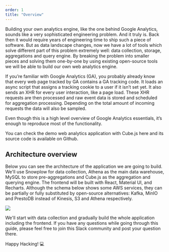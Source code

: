 ```yaml
---
order: 1
title: "Overview"
---
```


Building your own analytics engine, like the one behind Google Analytics, sounds like a very
sophisticated engineering problem. And it truly is. Back then it would require
years of engineering time to ship such a piece of software. But as data
landscape changes, now we have a lot of tools which solve different part of
this problem extremely well: data collection, storage, aggregations and query
engine. By breaking the problem into smaller pieces and solving them one-by-one
by using existing open-source tools we will be able to build our own web
analytics engine.

If you’re familiar with Google Analytics (GA), you probably already know that every web page tracked by GA contains a GA tracking code. It loads an async script that assigns a tracking cookie to a user if it isn’t set yet. It also sends an XHR for every user interaction, like a page load. These XHR requests are then processed and raw event data is stored and scheduled for aggregation processing. Depending on the total amount of incoming requests the data will also be sampled.

Even though this is a high level overview of Google Analytics essentials, it’s enough to reproduce most of the functionality.

You can check the demo web analytics application with Cube.js here and its source code is available on Github.

## Architecture overview

Below you can see the architecture of the application we are going to build.
We'll use Snowplow for data collection, Athena as the main data warehouse, MySQL to store pre-aggregations and Cube.js as the aggregation and querying engine. The frontend will be built with React, Material UI, and Recharts. Although the schema below shows some AWS services, they can be partially or fully substituted by open-source alternatives: Kafka, MinIO and PrestoDB instead of Kinesis, S3 and Athena respectively.

![](https://raw.githubusercontent.com/cube-js/cube.js/master/examples/web-analytics/web-analytics-schema.png)

We'll start with data collection and gradually build the whole application
including the frontend. If you have any questions while going through this guide, please feel free to join this Slack community and post your question there.

Happy Hacking! 💻
